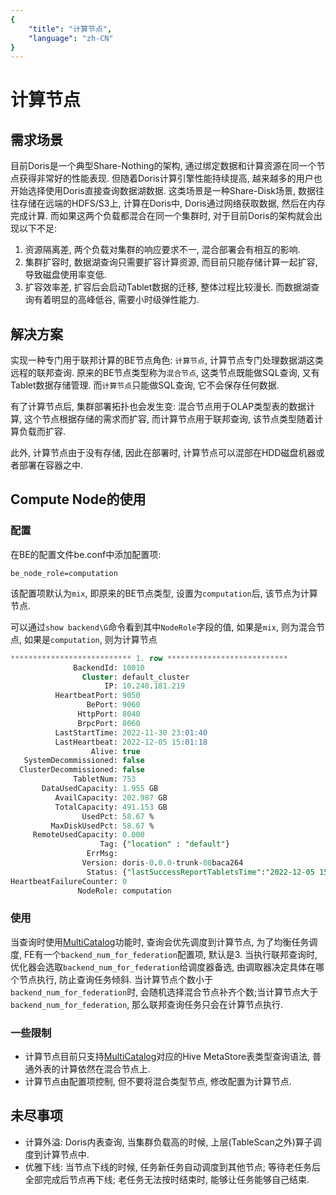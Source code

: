 ```yaml
---
{
    "title": "计算节点",
    "language": "zh-CN"
}
---
```


<!-- 
Licensed to the Apache Software Foundation (ASF) under one
or more contributor license agreements.  See the NOTICE file
distributed with this work for additional information
regarding copyright ownership.  The ASF licenses this file
to you under the Apache License, Version 2.0 (the
"License"); you may not use this file except in compliance
with the License.  You may obtain a copy of the License at

  http://www.apache.org/licenses/LICENSE-2.0

Unless required by applicable law or agreed to in writing,
software distributed under the License is distributed on an
"AS IS" BASIS, WITHOUT WARRANTIES OR CONDITIONS OF ANY
KIND, either express or implied.  See the License for the
specific language governing permissions and limitations
under the License.
-->

# 计算节点

<version since="1.2.1">
</version>

## 需求场景
目前Doris是一个典型Share-Nothing的架构, 通过绑定数据和计算资源在同一个节点获得非常好的性能表现.
但随着Doris计算引擎性能持续提高, 越来越多的用户也开始选择使用Doris直接查询数据湖数据.
这类场景是一种Share-Disk场景, 数据往往存储在远端的HDFS/S3上, 计算在Doris中, Doris通过网络获取数据, 然后在内存完成计算.
而如果这两个负载都混合在同一个集群时, 对于目前Doris的架构就会出现以下不足:
1. 资源隔离差, 两个负载对集群的响应要求不一, 混合部署会有相互的影响.
2. 集群扩容时, 数据湖查询只需要扩容计算资源, 而目前只能存储计算一起扩容, 导致磁盘使用率变低.
3. 扩容效率差, 扩容后会启动Tablet数据的迁移, 整体过程比较漫长. 而数据湖查询有着明显的高峰低谷, 需要小时级弹性能力.

## 解决方案
实现一种专门用于联邦计算的BE节点角色: `计算节点`, 计算节点专门处理数据湖这类远程的联邦查询.
原来的BE节点类型称为`混合节点`, 这类节点既能做SQL查询, 又有Tablet数据存储管理.
而`计算节点`只能做SQL查询, 它不会保存任何数据.

有了计算节点后, 集群部署拓扑也会发生变: 混合节点用于OLAP类型表的数据计算, 这个节点根据存储的需求而扩容, 而计算节点用于联邦查询, 该节点类型随着计算负载而扩容.

此外, 计算节点由于没有存储, 因此在部署时, 计算节点可以混部在HDD磁盘机器或者部署在容器之中.

## Compute Node的使用

### 配置
在BE的配置文件be.conf中添加配置项:
```
be_node_role=computation
```

该配置项默认为`mix`, 即原来的BE节点类型, 设置为`computation`后, 该节点为计算节点.

可以通过`show backend\G`命令看到其中`NodeRole`字段的值, 如果是`mix`, 则为混合节点, 如果是`computation`, 则为计算节点

```sql
*************************** 1. row ***************************
              BackendId: 10010
                Cluster: default_cluster
                     IP: 10.248.181.219
          HeartbeatPort: 9050
                 BePort: 9060
               HttpPort: 8040
               BrpcPort: 8060
          LastStartTime: 2022-11-30 23:01:40
          LastHeartbeat: 2022-12-05 15:01:18
                  Alive: true
   SystemDecommissioned: false
  ClusterDecommissioned: false
              TabletNum: 753
       DataUsedCapacity: 1.955 GB
          AvailCapacity: 202.987 GB
          TotalCapacity: 491.153 GB
                UsedPct: 58.67 %
         MaxDiskUsedPct: 58.67 %
     RemoteUsedCapacity: 0.000
                    Tag: {"location" : "default"}
                 ErrMsg:
                Version: doris-0.0.0-trunk-80baca264
                 Status: {"lastSuccessReportTabletsTime":"2022-12-05 15:00:38","lastStreamLoadTime":-1,"isQueryDisabled":false,"isLoadDisabled":false}
HeartbeatFailureCounter: 0
               NodeRole: computation
```

### 使用
当查询时使用[MultiCatalog](https://doris.apache.org/zh-CN/docs/dev/ecosystem/external-table/multi-catalog)功能时, 查询会优先调度到计算节点, 为了均衡任务调度, FE有一个`backend_num_for_federation`配置项, 默认是3.
当执行联邦查询时, 优化器会选取`backend_num_for_federation`给调度器备选, 由调取器决定具体在哪个节点执行, 防止查询任务倾斜.
当计算节点个数小于`backend_num_for_federation`时, 会随机选择混合节点补齐个数;当计算节点大于`backend_num_for_federation`, 那么联邦查询任务只会在计算节点执行.


### 一些限制
- 计算节点目前只支持[MultiCatalog](https://doris.apache.org/zh-CN/docs/dev/ecosystem/external-table/multi-catalog)对应的Hive MetaStore表类型查询语法, 普通外表的计算依然在混合节点上.
- 计算节点由配置项控制, 但不要将混合类型节点, 修改配置为计算节点.


## 未尽事项
- 计算外溢: Doris内表查询, 当集群负载高的时候, 上层(TableScan之外)算子调度到计算节点中.
- 优雅下线: 当节点下线的时候, 任务新任务自动调度到其他节点; 等待老任务后全部完成后节点再下线; 老任务无法按时结束时, 能够让任务能够自己结束.
